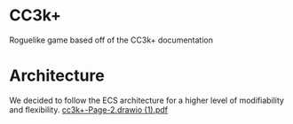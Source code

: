 # CC3k+
Roguelike game based off of the CC3k+ documentation

# Architecture
We decided to follow the ECS architecture for a higher level of modifiability and flexibility. 
[cc3k+-Page-2.drawio (1).pdf](https://github.com/user-attachments/files/16420369/cc3k%2B-Page-2.drawio.1.pdf)
